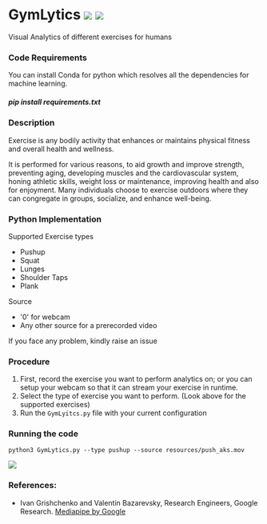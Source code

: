 # GymLytics [![](https://img.shields.io/github/license/sourcerer-io/hall-of-fame.svg?colorB=ff0000)](https://github.com/akshaybahadur21/Autopilot/blob/master/LICENSE.txt)  [![](https://img.shields.io/badge/Akshay-Bahadur-brightgreen.svg?colorB=ff0000)](https://akshaybahadur.com)
Visual Analytics of different exercises for humans 

### Code Requirements
You can install Conda for python which resolves all the dependencies for machine learning.

##### pip install requirements.txt

### Description
Exercise is any bodily activity that enhances or maintains physical fitness and overall health and wellness.

It is performed for various reasons, to aid growth and improve strength, preventing aging, developing muscles and the cardiovascular system, honing athletic skills, weight loss or maintenance, improving health and also for enjoyment. Many individuals choose to exercise outdoors where they can congregate in groups, socialize, and enhance well-being.

### Python  Implementation

Supported Exercise types

-  Pushup
-  Squat
-  Lunges
-  Shoulder Taps
-  Plank

Source
- '0' for webcam
- Any other source for a prerecorded video

If you face any problem, kindly raise an issue

### Procedure

1) First, record the exercise you want to perform analytics on; or you can setup your webcam so that it can stream your exercise in runtime.
2) Select the type of exercise you want to perform. (Look above for the supported exercises)
3) Run the `GymLyitcs.py` file with your current configuration

### Running the code

```
python3 GymLytics.py --type pushup --source resources/push_aks.mov
```
<img src="https://github.com/akshaybahadur21/BLOB/blob/master/final.gif">

### References:
 
 -  Ivan Grishchenko and Valentin Bazarevsky, Research Engineers, Google Research. [Mediapipe by Google](https://github.com/google/mediapipe)
